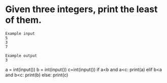 # Given three integers, print the least of them.
~~~
Example input
5
3
7

Example output
3
~~~

a = int(input())
b = int(input())
c=int(input())
if a<b and a<c:
  print(a)
elif b<a and b<c:
  print(b)
else:
  print(c)
